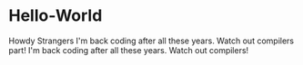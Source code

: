 # Hello-World
Howdy Strangers
I'm back coding after all these years. Watch out compilers part!
I'm back coding after all these years. Watch out compilers!
